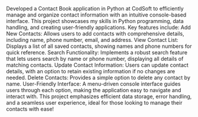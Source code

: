 Developed a Contact Book application in Python at CodSoft to efficiently manage and organize contact information with an intuitive console-based interface. This project showcases my skills in Python programming, data handling, and creating user-friendly applications. 
Key features include:
Add New Contacts: Allows users to add contacts with comprehensive details, including name, phone number, email, and address.
View Contact List: Displays a list of all saved contacts, showing names and phone numbers for quick reference.
Search Functionality: Implements a robust search feature that lets users search by name or phone number, displaying all details of matching contacts.
Update Contact Information: Users can update contact details, with an option to retain existing information if no changes are needed.
Delete Contacts: Provides a simple option to delete any contact by name.
User-Friendly Interface: A menu-driven console interface guides users through each option, making the application easy to navigate and interact with.
This project emphasizes efficient data storage, error handling, and a seamless user experience, ideal for those looking to manage their contacts with ease!
